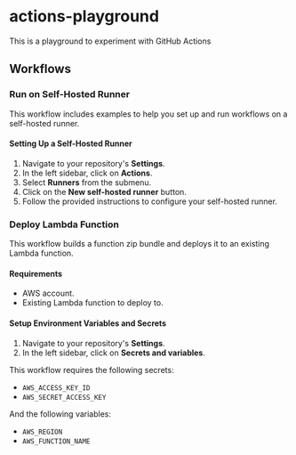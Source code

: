 # actions-playground
This is a playground to experiment with GitHub Actions 

## Workflows
### Run on Self-Hosted Runner

This workflow includes examples to help you set up and run workflows on a self-hosted runner.

#### Setting Up a Self-Hosted Runner

1. Navigate to your repository's **Settings**.
2. In the left sidebar, click on **Actions**.
3. Select **Runners** from the submenu.
4. Click on the **New self-hosted runner** button.
5. Follow the provided instructions to configure your self-hosted runner.

### Deploy Lambda Function

This workflow builds a function zip bundle and deploys it to an existing Lambda function.

#### Requirements
- AWS account.
- Existing Lambda function to deploy to.

#### Setup Environment Variables and Secrets
1. Navigate to your repository's **Settings**.
2. In the left sidebar, click on **Secrets and variables**.

This workflow requires the following secrets:
- `AWS_ACCESS_KEY_ID`
- `AWS_SECRET_ACCESS_KEY`

And the following variables:
- `AWS_REGION`
- `AWS_FUNCTION_NAME`